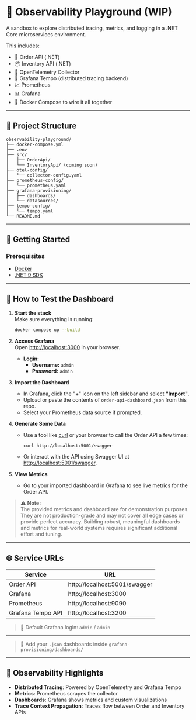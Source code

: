 # 🧪 Observability Playground (WIP)

A sandbox to explore distributed tracing, metrics, and logging in a .NET Core microservices environment.

This includes:
- 🛒 Order API (.NET)
- 📦 Inventory API (.NET)
- 📡 OpenTelemetry Collector
- 🧵 Grafana Tempo (distributed tracing backend)
- 📈 Prometheus
- 📊 Grafana
- 🐳 Docker Compose to wire it all together

---

## 📁 Project Structure

```
observability-playground/
├── docker-compose.yml
├── .env
├── src/
│   ├── OrderApi/
│   └── InventoryApi/ (coming soon)
├── otel-config/
│   └── collector-config.yaml
├── prometheus-config/
│   └── prometheus.yaml
├── grafana-provisioning/
│   ├── dashboards/
│   └── datasources/
├── tempo-config/
│   └── tempo.yaml
└── README.md
```

---

## 🚀 Getting Started

### Prerequisites

- [Docker](https://www.docker.com/)
- [.NET 9 SDK](https://dotnet.microsoft.com/)

---

## 🧪 How to Test the Dashboard

1. **Start the stack**  
   Make sure everything is running:
   ```bash
   docker compose up --build
   ```

2. **Access Grafana**  
   Open [http://localhost:3000](http://localhost:3000) in your browser.  
   - **Login:**  
     - **Username:** `admin`  
     - **Password:** `admin`

3. **Import the Dashboard**  
   - In Grafana, click the "+" icon on the left sidebar and select **"Import"**.
   - Upload or paste the contents of `order-api-dashboard.json` from this repo.
   - Select your Prometheus data source if prompted.

4. **Generate Some Data**  
   - Use a tool like [curl](https://curl.se/) or your browser to call the Order API a few times:  
     ```
     curl http://localhost:5001/swagger
     ```
   - Or interact with the API using Swagger UI at [http://localhost:5001/swagger](http://localhost:5001/swagger).

5. **View Metrics**  
   - Go to your imported dashboard in Grafana to see live metrics for the Order API.

> ⚠️ **Note:**  
> The provided metrics and dashboard are for demonstration purposes. They are not production-grade and may not cover all edge cases or provide perfect accuracy. Building robust, meaningful dashboards and metrics for real-world systems requires significant additional effort and tuning.

---

## 🌐 Service URLs

| Service           | URL                                  |
|-------------------|--------------------------------------|
| Order API         | http://localhost:5001/swagger        |       |
| Grafana           | http://localhost:3000                |
| Prometheus        | http://localhost:9090                |
| Grafana Tempo API | http://localhost:3200                |

> 🧑 Default Grafana login: `admin` / `admin`

---

> 📝 Add your `.json` dashboards inside `grafana-provisioning/dashboards/`

---

## 🧪 Observability Highlights

- **Distributed Tracing**: Powered by OpenTelemetry and Grafana Tempo
- **Metrics**: Prometheus scrapes the collector
- **Dashboards**: Grafana shows metrics and custom visualizations
- **Trace Context Propagation**: Traces flow between Order and Inventory APIs